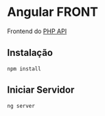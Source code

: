 # Angular FRONT

Frontend do [PHP API](https://github.com/mrafaelcb/php-api)

## Instalação

    npm install

## Iniciar Servidor

    ng server
